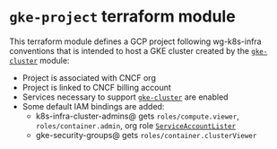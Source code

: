 # `gke-project` terraform module

This terraform module defines a GCP project following wg-k8s-infra conventions
that is intended to host a GKE cluster created by the [`gke-cluster`] module:
- Project is associated with CNCF org
- Project is linked to CNCF billing account
- Services necessary to support [`gke-cluster`] are enabled
- Some default IAM bindings are added:
  - k8s-infra-cluster-admins@ gets `roles/compute.viewer`, `roles/container.admin`, org role [`ServiceAccountLister`]
  - gke-security-groups@ gets `roles/container.clusterViewer`

[`gke-cluster`]: /infra/gcp/terraform/modules/gke-cluster
[`gke-nodepool`]: /infra/gcp/terraform/modules/gke-nodepool
[`ServiceAccountLister`]: /infra/gcp/roles/iam.serviceAccountLister.yaml
